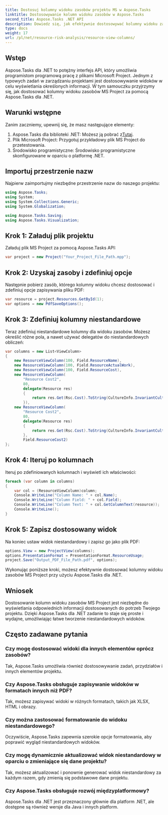 ```yaml
---
title: Dostosuj kolumny widoku zasobów projektu MS w Aspose.Tasks
linktitle: Dostosowywanie kolumn widoku zasobów w Aspose.Tasks
second_title: Aspose.Tasks .NET API
description: Dowiedz się, jak efektywnie dostosowywać kolumny widoku zasobów MS Project za pomocą Aspose.Tasks dla .NET. Twórz dostosowane widoki, aby lepiej zarządzać projektami.
type: docs
weight: 17
url: /pl/net/resource-risk-analysis/resource-view-columns/
---
```

## Wstęp
Aspose.Tasks dla .NET to potężny interfejs API, który umożliwia programistom programową pracę z plikami Microsoft Project. Jednym z typowych zadań w zarządzaniu projektami jest dostosowywanie widoków w celu wyświetlania określonych informacji. W tym samouczku przyjrzymy się, jak dostosować kolumny widoku zasobów MS Project za pomocą Aspose.Tasks dla .NET.
## Warunki wstępne
Zanim zaczniemy, upewnij się, że masz następujące elementy:
1.  Aspose.Tasks dla biblioteki .NET: Możesz ją pobrać z[Tutaj](https://releases.aspose.com/tasks/net/).
2. Plik Microsoft Project: Przygotuj przykładowy plik MS Project do przetestowania.
3. Środowisko programistyczne: Środowisko programistyczne skonfigurowane w oparciu o platformę .NET.
## Importuj przestrzenie nazw
Najpierw zaimportujmy niezbędne przestrzenie nazw do naszego projektu:
```csharp
using Aspose.Tasks;
using System;
using System.Collections.Generic;
using System.Globalization;

using Aspose.Tasks.Saving;
using Aspose.Tasks.Visualization;
```
## Krok 1: Załaduj plik projektu
Załaduj plik MS Project za pomocą Aspose.Tasks API:
```csharp
var project = new Project("Your_Project_File_Path.mpp");
```
## Krok 2: Uzyskaj zasoby i zdefiniuj opcje
Następnie pobierz zasób, którego kolumny widoku chcesz dostosować i zdefiniuj opcje zapisywania pliku PDF:
```csharp
var resource = project.Resources.GetById(1);
var options = new PdfSaveOptions();
```
## Krok 3: Zdefiniuj kolumny niestandardowe
Teraz zdefiniuj niestandardowe kolumny dla widoku zasobów. Możesz określić różne pola, a nawet używać delegatów do niestandardowych obliczeń:
```csharp
var columns = new List<ViewColumn>
{
    new ResourceViewColumn(100, Field.ResourceName),
    new ResourceViewColumn(100, Field.ResourceActualWork),
    new ResourceViewColumn(100, Field.ResourceCost),
    new ResourceViewColumn(
        "Resource Cost2", 
        80,
        delegate(Resource res)
        {
            return res.Get(Rsc.Cost).ToString(CultureInfo.InvariantCulture);
        }),
    new ResourceViewColumn(
        "Resource Cost2", 
        80,
        delegate(Resource res)
        {
            return res.Get(Rsc.Cost).ToString(CultureInfo.InvariantCulture);
        }, 
        Field.ResourceCost2)
};
```
## Krok 4: Iteruj po kolumnach
Iteruj po zdefiniowanych kolumnach i wyświetl ich właściwości:
```csharp
foreach (var column in columns)
{
    var col = (ResourceViewColumn)column;
    Console.WriteLine("Column Name: " + col.Name);
    Console.WriteLine("Column Field: " + col.Field);
    Console.WriteLine("Column Text: " + col.GetColumnText(resource));
    Console.WriteLine();
}
```
## Krok 5: Zapisz dostosowany widok
Na koniec ustaw widok niestandardowy i zapisz go jako plik PDF:
```csharp
options.View = new ProjectView(columns);
options.PresentationFormat = PresentationFormat.ResourceUsage;
project.Save("Output_PDF_File_Path.pdf", options);
```
Wykonując poniższe kroki, możesz efektywnie dostosować kolumny widoku zasobów MS Project przy użyciu Aspose.Tasks dla .NET.
## Wniosek
Dostosowanie kolumn widoku zasobów MS Project jest niezbędne do wyświetlania odpowiednich informacji dostosowanych do potrzeb Twojego projektu. Dzięki Aspose.Tasks dla .NET zadanie to staje się proste i wydajne, umożliwiając łatwe tworzenie niestandardowych widoków.
## Często zadawane pytania
### Czy mogę dostosować widoki dla innych elementów oprócz zasobów?
Tak, Aspose.Tasks umożliwia również dostosowywanie zadań, przydziałów i innych elementów projektu.
### Czy Aspose.Tasks obsługuje zapisywanie widoków w formatach innych niż PDF?
Tak, możesz zapisywać widoki w różnych formatach, takich jak XLSX, HTML i obrazy.
### Czy można zastosować formatowanie do widoku niestandardowego?
Oczywiście, Aspose.Tasks zapewnia szerokie opcje formatowania, aby poprawić wygląd niestandardowych widoków.
### Czy mogę dynamicznie aktualizować widok niestandardowy w oparciu o zmieniające się dane projektu?
Tak, możesz aktualizować i ponownie generować widok niestandardowy za każdym razem, gdy zmienią się podstawowe dane projektu.
### Czy Aspose.Tasks obsługuje rozwój międzyplatformowy?
Aspose.Tasks dla .NET jest przeznaczony głównie dla platform .NET, ale dostępne są również wersje dla Java i innych platform.